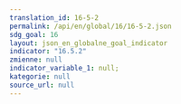 ```yaml
---
translation_id: 16-5-2
permalink: /api/en/global/16/16-5-2.json
sdg_goal: 16
layout: json_en_globalne_goal_indicator
indicator: "16.5.2"
zmienne: null
indicator_variable_1: null;
kategorie: null
source_url: null
---
```

